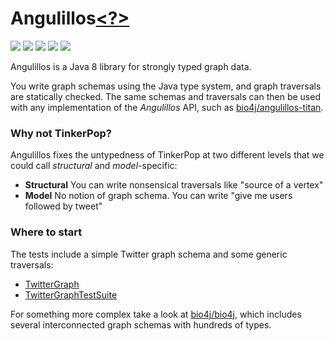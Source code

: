 # Angulillos[<?>](https://translate.google.com/#es/en/par%C3%A9ntesis%20angulares)

[![](https://travis-ci.org/bio4j/angulillos.svg?branch=master)](https://travis-ci.org/bio4j/angulillos)
[![](https://img.shields.io/codacy/0b73cc36435640c6ab2b96dbceb52494.svg)](https://www.codacy.com/app/bio4j/angulillos)
[![](http://github-release-version.herokuapp.com/github/bio4j/angulillos/release.svg)](https://github.com/bio4j/angulillos/releases/latest)
[![](https://img.shields.io/badge/license-AGPLv3-blue.svg)](https://tldrlegal.com/license/gnu-affero-general-public-license-v3-%28agpl-3.0%29)
[![](https://img.shields.io/badge/contact-gitter_chat-dd1054.svg)](https://gitter.im/bio4j/angulillos)

Angulillos is a Java 8 library for strongly typed graph data.

You write graph schemas using the Java type system, and graph traversals are statically checked. The same schemas and traversals can then be used with any implementation of the _Angulillos_ API, such as [bio4j/angulillos-titan](https://github.com/bio4j/angulillos-titan).

### Why not TinkerPop?

Angulillos fixes the untypedness of TinkerPop at two different levels that we could call *structural* and *model*-specific:

- **Structural** You can write nonsensical traversals like "source of a vertex"
- **Model** No notion of graph schema. You can write "give me users followed by tweet"

### Where to start

The tests include a simple Twitter graph schema and some generic traversals:

- [TwitterGraph](./blob/master/src/test/java/com/bio4j/angulillos/TwitterGraph.java)
- [TwitterGraphTestSuite](./blob/master/src/test/java/com/bio4j/angulillos/TwitterGraphTestSuite.java)

For something more complex take a look at [bio4j/bio4j](https://github.com/bio4j/bio4j), which includes several interconnected graph schemas with hundreds of types.
